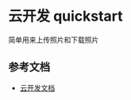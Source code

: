 # 云开发 quickstart

简单用来上传照片和下载照片
## 参考文档

- [云开发文档](https://developers.weixin.qq.com/miniprogram/dev/wxcloud/basis/getting-started.html)

